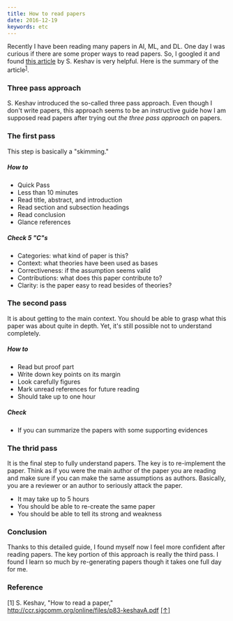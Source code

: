 ```yaml
---
title: How to read papers
date: 2016-12-19
keywords: etc
---
```


Recently I have been reading many papers in AI, ML, and DL. One day I was curious if there are some proper ways to read papers. So, I googled it and found [this article](http://ccr.sigcomm.org/online/files/p83-keshavA.pdf) by S. Keshav is very helpful. Here is the summary of the article<sup id="ref1">[1](#ft1)</sup>.

### Three pass approach
S. Keshav introduced the so-called three pass approach. Even though I don't write papers, this approach seems to be an instructive guide how I am supposed read papers after trying out _the three pass approach_ on papers.

### The first pass
This step is basically a "skimming."

##### How to
* Quick Pass
* Less than 10 minutes
* Read title, abstract, and introduction
* Read section and subsection headings
* Read conclusion
* Glance references

##### Check 5 "C"s
* Categories: what kind of paper is this?
* Context: what theories have been used as bases
* Correctiveness: if the assumption seems valid
* Contributions: what does this paper contribute to?
* Clarity: is the paper easy to read besides of theories?


### The second pass
It is about getting to the main context. You should be able to grasp what this paper was about quite in depth. Yet, it's still possible not to understand completely.

##### How to
* Read but proof part
* Write down key points on its margin
* Look carefully figures
* Mark unread references for future reading
* Should take up to one hour

##### Check
* If you can summarize the papers with some supporting evidences



### The thrid pass
It is the final step to fully understand papers. The key is to re-implement the paper. Think as if you were the main author of the paper you are reading and make sure if you can make the same assumptions as authors. Basically, you are a reviewer or an author to seriously attack the paper.

* It may take up to 5 hours
* You should be able to re-create the same paper
* You should be able to tell its strong and weakness


### Conclusion
Thanks to this detailed guide, I found myself now I feel more confident after reading papers. The key portion of this approach is really the third pass. I found I learn so much by re-generating papers though it takes one full day for me.


### Reference
<span id="ft1">[1]</span> S. Keshav, "How to read a paper," http://ccr.sigcomm.org/online/files/p83-keshavA.pdf [[↑]](#ref1)

